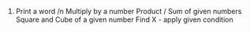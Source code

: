 1. Print a word /n
Multiply by a number
Product / Sum of given numbers
Square and Cube of a given number
Find X - apply given condition
